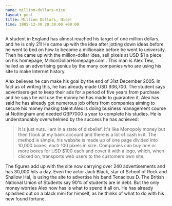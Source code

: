 ```yaml
--- 
name: million-dollars-nice
layout: post
title: Million Dollars, Nice!
time: 2005-12-30 20:30:00 +00:00
---
```

A student in England has almost reached his target of one million dollars, 
and he is only 21! He came up with the idea after jotting down ideas before
he went to bed on how to become a millionaire before he went to university. 
Then he came up with the million-dollar idea, sell pixels at USD $1 a piece 
on his homepage, MillionDollarHomepage.com . This man is Alex Tew, hailed
as an advertising genius by the many companies who are using his site to 
make Internet history.

Alex believes he can make his goal by the end of 31st December 2005. 
In fact as of writing this, he has already made USD 936,700. The student
says advertisers get to keep their ads for a period of five years from 
purchase and he says he will use the money he has made to guarantee it.
Alex has said he has already got numerous job offers from companies aiming
to secure his money making talent.Alex is doing business management
course at Nottingham and needed GBP7000 a year to complete his studies. 
He is understandably overwhelmed by the success he has achieved:

>It is just nuts. I am in a state of disbelief. It's like 
>Monopoly money but then I look at my bank account and there is a lot of 
>cash in it. The method is simple, his website is made up of one page 
>divided into 10,000 boxes, each 100 pixels in size. Companies can buy 
>one or more boxes for USD $100 each and cover it with a logo, which, 
>when clicked on, transports web users to the customers own site. 

The figures add up with the site now carrying over 240 advertisements 
and has 30,000 hits a day. Even the actor Jack Black, star of School of 
Rock and Shallow Hal, is using the site to advertise his band Tenacious D. 
The British National Union of Students say 90% of students are in debt. 
But the only money worries Alex now has is what to spend it all on. He has
already splashed out on a black mini for himself, as he thinks of what to
do with his new found fortune.